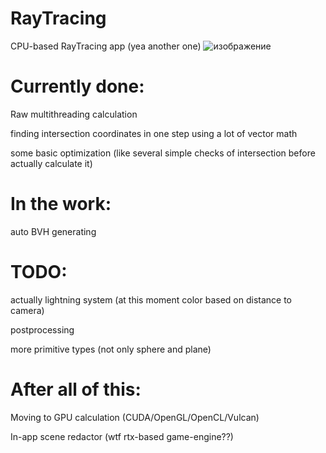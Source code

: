 # RayTracing
CPU-based RayTracing app (yea another one)
![изображение](https://github.com/LaLKa1/RayTracing/assets/63583139/b1806e7e-89cb-43c9-b029-0d96635b8585)

# Currently done:

Raw multithreading calculation
  
finding intersection coordinates in one step using a lot of vector math
  
some basic optimization (like several simple checks of intersection before actually calculate it)
  
# In the work:

auto BVH generating
  
# TODO:

actually lightning system (at this moment color based on distance to camera)
  
postprocessing
  
more primitive types (not only sphere and plane)
  
# After all of this:

Moving to GPU calculation (CUDA/OpenGL/OpenCL/Vulcan)
  
In-app scene redactor (wtf rtx-based game-engine??)

